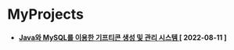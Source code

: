 # MyProjects

* #### [ Java와 MySQL를 이용한 기프티콘 생성 및 관리 시스템 ](https://github.com/12OneTwo12/MyProjects/tree/main/2022-08/gifticon-mini-project) [ 2022-08-11 ]  
